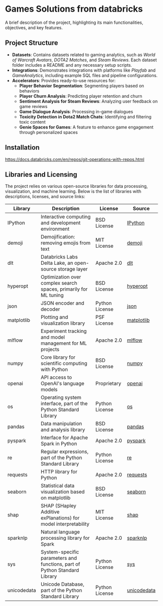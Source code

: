 # Games Solutions from databricks

A brief description of the project, highlighting its main functionalities, objectives, and key features.

## Project Structure

- **Datasets**: Contains datasets related to gaming analytics, such as *World of Warcraft Avatars*, *DOTA2 Matches*, and *Steam Reviews*. Each dataset folder includes a README and any necessary setup scripts.
- **Integrations**: Demonstrates integrations with platforms like *Playfab* and *GameAnalytics*, including example SQL files and pipeline configurations.
- **Accelerators**: Provides ready-to-use resources for:
  - **Player Behavior Segmentation**: Segmenting players based on behaviors
  - **Player Churn Analysis**: Predicting player retention and churn
  - **Sentiment Analysis for Steam Reviews**: Analyzing user feedback on game reviews
  - **Game Dialogue Analysis**: Processing in-game dialogues
  - **Toxicity Detection in Dota2 Match Chats**: Identifying and filtering toxic content
  - **Genie Spaces for Games**: A feature to enhance game engagement through personalized spaces

## Installation

https://docs.databricks.com/en/repos/git-operations-with-repos.html


## Libraries and Licensing

The project relies on various open-source libraries for data processing, visualization, and machine learning. Below is the list of libraries with descriptions, licenses, and source links:

| Library         | Description                                                               | License        | Source                                                   |
|-----------------|---------------------------------------------------------------------------|----------------|----------------------------------------------------------|
| IPython         | Interactive computing and development environment                         | BSD License    | [IPython](https://github.com/ipython/ipython)            |
| demoji          | Demojification: removing emojis from text                                | MIT License    | [demoji](https://github.com/bsolomon1124/demoji)         |
| dlt             | Databricks Labs Delta Lake, an open-source storage layer                  | Apache 2.0     | [dlt](https://github.com/delta-io/delta)                 |
| hyperopt        | Optimization over complex search spaces, primarily for ML tuning         | BSD License    | [hyperopt](https://github.com/hyperopt/hyperopt)         |
| json            | JSON encoder and decoder                                                 | Python License | [json](https://docs.python.org/3/library/json.html)      |
| matplotlib      | Plotting and visualization library                                       | PSF License    | [matplotlib](https://github.com/matplotlib/matplotlib)   |
| mlflow          | Experiment tracking and model management for ML projects                 | Apache 2.0     | [mlflow](https://github.com/mlflow/mlflow)               |
| numpy           | Core library for scientific computing with Python                        | BSD License    | [numpy](https://github.com/numpy/numpy)                  |
| openai          | API access to OpenAI's language models                                   | Proprietary    | [openai](https://github.com/openai/openai-python)        |
| os              | Operating system interface, part of the Python Standard Library          | Python License | [os](https://docs.python.org/3/library/os.html)          |
| pandas          | Data manipulation and analysis library                                   | BSD License    | [pandas](https://github.com/pandas-dev/pandas)           |
| pyspark         | Interface for Apache Spark in Python                                     | Apache 2.0     | [pyspark](https://spark.apache.org/docs/latest/api/python/) |
| re              | Regular expressions, part of the Python Standard Library                 | Python License | [re](https://docs.python.org/3/library/re.html)          |
| requests        | HTTP library for Python                                                  | Apache 2.0     | [requests](https://github.com/psf/requests)              |
| seaborn         | Statistical data visualization based on matplotlib                       | BSD License    | [seaborn](https://github.com/mwaskom/seaborn)            |
| shap            | SHAP (SHapley Additive exPlanations) for model interpretability          | MIT License    | [shap](https://github.com/slundberg/shap)                |
| sparknlp        | Natural language processing library for Spark                            | Apache 2.0     | [sparknlp](https://github.com/JohnSnowLabs/spark-nlp)    |
| sys             | System-specific parameters and functions, part of Python Standard Library| Python License | [sys](https://docs.python.org/3/library/sys.html)        |
| unicodedata     | Unicode Database, part of the Python Standard Library                    | Python License | [unicodedata](https://docs.python.org/3/library/unicodedata.html) |
